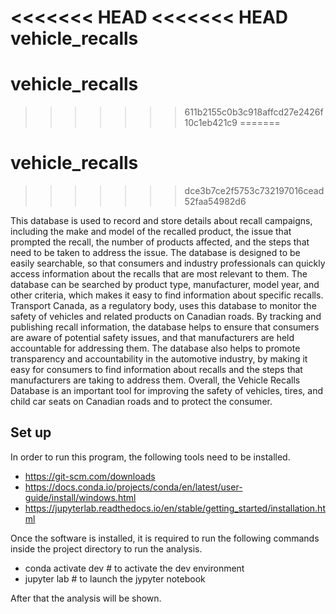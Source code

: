 <<<<<<< HEAD
<<<<<<< HEAD
vehicle_recalls
=======
# vehicle_recalls
>>>>>>> 611b2155c0b3c918affcd27e2426f10c1eb421c9
=======
# vehicle_recalls
>>>>>>> dce3b7ce2f5753c732197016cead52faa54982d6

This database is used to record and store details about recall campaigns, including the make and model of the recalled product, the issue that prompted the recall, the number of products affected, and the steps that need to be taken to address the issue. The database is designed to be easily searchable, so that consumers and industry professionals can quickly access information about the recalls that are most relevant to them. The database can be searched by product type, manufacturer, model year, and other criteria, which makes it easy to find information about specific recalls.
Transport Canada, as a regulatory body, uses this database to monitor the safety of vehicles and related products on Canadian roads. By tracking and publishing recall information, the database helps to ensure that consumers are aware of potential safety issues, and that manufacturers are held accountable for addressing them. The database also helps to promote transparency and accountability in the automotive industry, by making it easy for consumers to find information about recalls and the steps that manufacturers are taking to address them. Overall, the Vehicle Recalls Database is an important tool for improving the safety of vehicles, tires, and child car seats on Canadian roads and to protect the consumer.

## Set up 
In order to run this program, the following tools need to be installed. 
* https://git-scm.com/downloads
* https://docs.conda.io/projects/conda/en/latest/user-guide/install/windows.html
* https://jupyterlab.readthedocs.io/en/stable/getting_started/installation.html

Once the software is installed, it is required to run the following commands inside the project directory to run the analysis. 
* conda activate dev # to activate the dev environment 
* jupyter lab # to launch the jypyter notebook 

After that the analysis will be shown. 

